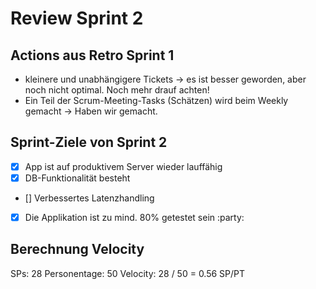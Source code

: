 # Review Sprint 2

## Actions aus Retro Sprint 1

-   kleinere und unabhängigere Tickets -> es ist besser geworden, aber noch nicht optimal. Noch mehr drauf achten!
-   Ein Teil der Scrum-Meeting-Tasks (Schätzen) wird beim Weekly gemacht -> Haben wir gemacht.

## Sprint-Ziele von Sprint 2

-   [x] App ist auf produktivem Server wieder lauffähig
-   [x] DB-Funktionalität besteht
-   [] Verbessertes Latenzhandling
-   [x] Die Applikation ist zu mind. 80% getestet sein :party:

## Berechnung Velocity

SPs: 28
Personentage: 50
Velocity: 28 / 50 = 0.56 SP/PT
